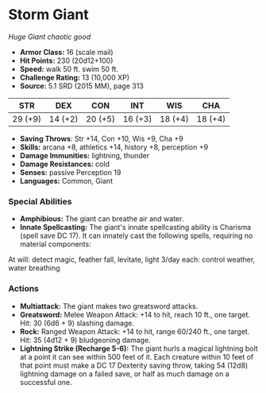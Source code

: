 # Storm Giant

*Huge* *Giant* *chaotic good*

- **Armor Class:** 16 (scale mail)
- **Hit Points:** 230 (20d12+100)
- **Speed:** walk 50 ft. swim 50 ft.
- **Challenge Rating:** 13 (10,000 XP)
- **Source:** 5.1 SRD (2015 MM), page 313

| STR | DEX | CON | INT | WIS | CHA |
| --- | --- | --- | --- | --- | --- |
| 29 (+9) | 14 (+2) | 20 (+5) | 16 (+3) | 18 (+4) | 18 (+4) |

- **Saving Throws**: Str +14, Con +10, Wis +9, Cha +9
- **Skills:** arcana +8, athletics +14, history +8, perception +9
- **Damage Immunities:** lightning, thunder
- **Damage Resistances:** cold
- **Senses:** passive Perception 19
- **Languages:** Common, Giant

### Special Abilities

- **Amphibious:** The giant can breathe air and water.
- **Innate Spellcasting:** The giant's innate spellcasting ability is Charisma (spell save DC 17). It can innately cast the following spells, requiring no material components:

At will: detect magic, feather fall, levitate, light
3/day each: control weather, water breathing

### Actions

- **Multiattack:** The giant makes two greatsword attacks.
- **Greatsword:** Melee Weapon Attack: +14 to hit, reach 10 ft., one target. Hit: 30 (6d6 + 9) slashing damage.
- **Rock:** Ranged Weapon Attack: +14 to hit, range 60/240 ft., one target. Hit: 35 (4d12 + 9) bludgeoning damage.
- **Lightning Strike (Recharge 5-6):** The giant hurls a magical lightning bolt at a point it can see within 500 feet of it. Each creature within 10 feet of that point must make a DC 17 Dexterity saving throw, taking 54 (12d8) lightning damage on a failed save, or half as much damage on a successful one.


